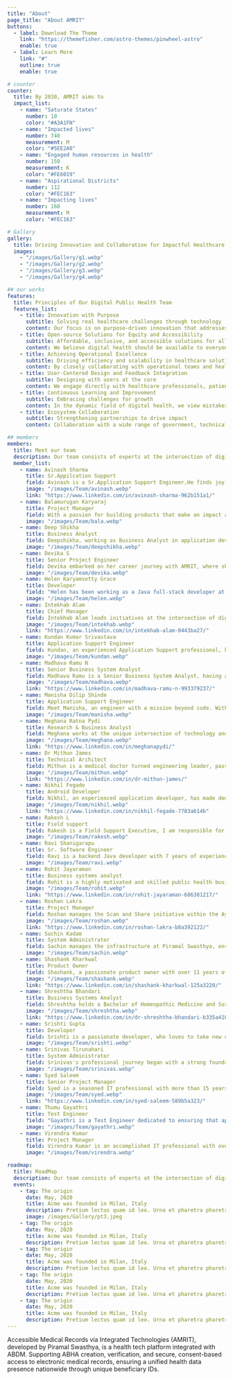 ```yaml
---
title: "About"
page_title: "About AMRIT"
buttons:
  - label: Download The Theme
    link: "https://themefisher.com/astro-themes/pinwheel-astro"
    enable: true
  - label: Learn More
    link: "#"
    outline: true
    enable: true

# counter
counter:
  title: By 2030, AMRIT aims to
  impact_list:
    - name: "Saturate States"
      number: 10
      color: "#A3A1FN"
    - name: "Impacted lives"
      number: 740
      measurement: M
      color: "#5EE2A0"
    - name: "Engaged human resources in health"
      number: 150
      measurement: K
      color: "#FE6019"
    - name: "Aspirational Districts"
      number: 112
      color: "#FEC163"
    - name: "Impacting lives"
      number: 160
      measurement: M
      color: "#FEC163"

# Gallery
gallery:
  title: Driving Innovation and Collaboration for Impactful Healthcare Solutions
  images:
    - "/images/Gallery/g1.webp"
    - "/images/Gallery/g2.webp"
    - "/images/Gallery/g3.webp"
    - "/images/Gallery/g4.webp"

## our works
features:
  title: Principles of Our Digital Public Health Team
  features_list:
    - title: Innovation with Purpose
      subtitle: Solving real healthcare challenges through technology
      content: Our focus is on purpose-driven innovation that addresses critical public health challenges. We develop technology that enhances care delivery, improves patient outcomes, and supports healthcare workers, making a tangible difference in the healthcare landscape.
    - title: Open-source Solutions for Equity and Accessibility
      subtitle: Affordable, inclusive, and accessible solutions for all
      content: We believe digital health should be available to everyone, regardless of socio-economic status or geographic location. Our commitment to open-source development ensures that our solutions are affordable and equitable, helping to close the digital divide for underserved populations.
    - title: Achieving Operational Excellence
      subtitle: Driving efficiency and scalability in healthcare solutions
      content: By closely collaborating with operational teams and healthcare professionals, we align our digital solutions with real-world healthcare needs. This integration streamlines processes, reduces inefficiencies, and ensures that our innovations are both sustainable and scalable within public health systems.
    - title: User-Centered Design and Feedback Integration
      subtitle: Designing with users at the core
      content: We engage directly with healthcare professionals, patients, and stakeholders to create practical, intuitive tools. By incorporating continuous feedback, we ensure our solutions are responsive, adaptable, and aligned with the evolving needs of users.
    - title: Continuous Learning and Improvement
      subtitle: Embracing challenges for growth
      content: In the dynamic field of digital health, we view mistakes as opportunities for learning. By fostering a culture of continuous improvement, we refine our processes, making our solutions more resilient, effective, and better aligned with the needs of our users.
    - title: Ecosystem Collaboration
      subtitle: Strengthening partnerships to drive impact
      content: Collaboration with a wide range of government, technical and knowledge partners enable us to enhance integration and interoperability. Through these partnerships, we amplify the impact of our solutions across public health systems.

## members
members:
  title: Meet our team
  description: Our team consists of experts at the intersection of digital health, public health, technology, and leadership, dedicated to developing innovative and scalable health solutions that align with both national and global health objectives.
  member_list:
    - name: Avinash Sharma
      title: Sr.Appilcation Support
      field: Avinash is a Sr.Application Support Engineer,He finds joy in learning new skills,working closely with development team and having 3+ experience in healthcare. Currently serving as a Sr.Application Support at Piramal Swasthya.
      image: "/images/Team/avinash.webp"
      link: "https://www.linkedin.com/in/avinash-sharma-962b151a1/"
    - name: Balamurugan Karyaraj
      title: Project Manager
      field: With a passion for building products that make an impact and brings a unique blend of Scrum Master expertise and Project Management skills to the table. Dedicated to breaking down complex problems into manageable pieces, he leads teams to deliver results incrementally, with a focus on continuous improvement.
      image: "/images/Team/bala.webp"
    - name: Deep Shikha
      title: Business Analyst
      field: Deepshikha, working as Business Analyst in application development and requirement analysis and working as an Interface between Stakeholders and development team for deliverables to end-users. In my free time I like playing badminton or cooking.
      image: "/images/Team/deepshikha.webp"
    - name: Devika S
      title: Senior Project Engineer
      field: Devika embarked on her career journey with AMRIT, where she has spent the last five years working as a Senior Project Engineer at Wipro. As a full stack developer, she has been instrumental in building innovative healthcare solutions. She thrives in AMRIT’s collaborative and forward-thinking environment, which fosters creativity and the development of impactful digital solutions. Passionate about the intersection of technology and healthcare, she enjoys staying at the forefront of new advancements. In her free time, she explores new technologies, listens to music, gardening, and enjoys watching movies.
      image: "/images/Team/devika.webp"
    - name: Helen Karyamsetty Grace
      title: Developer
      field: "Helen has been working as a Java full-stack developer at Wipro for the past three years, having embarked on her journey with AMRIT, an organization that envisions healthcare in the digital world on a larger scale and strives to turn this vision into reality. She has a passion for exploring diverse and innovative ideas, continually striving to bring them to fruition. Outside of work, travel, crafting, and prayer bring her peace and fulfillment."
      image: "/images/Team/helen.webp"
    - name: Intekhab Alam
      title: Chief Manager
      field: Intekhab Alam leads initiatives at the intersection of digital innovation and public health. With a strong commitment to leveraging technology for the betterment of communities, he aspires to stand as a beacon of excellence in the realm of Digital Public Health. What sets him apart is his unwavering dedication and passion for fostering a culture of public service through Sewa Bhav. He thrives on building meaningful connections with individuals who share his passion for making a positive impact on society.
      image: "/images/Team/intekhab.webp"
      link: "https://www.linkedin.com/in/intekhab-alam-0443ba27/"
    - name: Kundan Kumar Srivastava
      title: Application Support Engineer
      field: Kundan, an experienced Application Support professional, has been a dedicated contributor to the healthcare sector since February 2021. With a strong focus on ensuring the reliability, efficiency, and security of critical healthcare applications, Kundan plays a pivotal role in supporting the development and implementation of digital health solutions to improve healthcare delivery.
      image: "/images/Team/kundan.webp"
    - name: Madhava Ramu N
      title: Senior Business System Analyst
      field: Madhava Ramu is a Senior Business System Analyst, having around 16 Years of experience in IT industry, more into Healthcare. He has experience in Programming and Product designing. He enjoys innovating, designing digital tools for Healthcare. Currently, he is exploring on Public Health to help in designing and developing digital applications for Primary Care. His Hobbies are Gardening, Yoga and Meditation and Passionate in Teaching, Social work and he love Children and friend to Animals.
      image: "/images/Team/madhava.webp"
      link: "https://www.linkedin.com/in/madhava-ramu-n-993379237/"
    - name: Manisha Dilip Shinde
      title: Application Support Engineer
      field: Meet Manisha, an engineer with a mission beyond code. With a heart set on ensuring that India’s marginal communities receive the services they need, Manisha leverages technical expertise to support and sustain critical applications. Through their work, Manisha ensures that every solution stays reliable, impactful, and user-focused—one step at a time. Whether it’s troubleshooting issues or optimizing performance, they believe in building systems that start small but create meaningful change for those who need it most.
      image: "/images/Team/manisha.webp"
    - name: Meghana Ratna Pydi
      title: Research & Business Analyst
      field: Meghana works at the unique intersection of technology and public health. With a multidisciplinary background—including a Bachelor's in Biotechnology, a Master's in Public Health, and over 7 years of experience spanning digital health and community-based public health programs—she excels at bridging the gap between tech and healthcare delivery. Currently, Meghana is deepening her expertise by collaborating with state and district governments to implement digital health solutions in public health facilities, with a focus on demonstrating continuum of care using existing health systems and FOSS technologies. When she's not working, Meghana can be found immersed in an art project, lifting weights at the gym, or planning her next getaway—often fueled by humour on the internet.
      image: "/images/Team/meghana.webp"
      link: "https://www.linkedin.com/in/meghanapydi/"
    - name: Dr Mithun James
      title: Technical Architect
      field: Mithun is a medical doctor turned engineering leader, passionate about bridging the gap between medicine and technology. He finds joy in architecting scalable solutions that improve patient outcomes and empower care providers. Currently serving as a Technical Architect at Piramal Swasthya, he is shaping the evolution of the AMRIT platform to enhance public healthcare delivery. A strong believer in Tech4Good and the power of open-source, Mithun is committed to using technology for social impact.
      image: "/images/Team/mithun.webp"
      link: "https://www.linkedin.com/in/dr-mithun-james/"
    - name: Nikhil Fegade
      title: Android Developer
      field: Nikhil, an experienced application developer, has made dedicated contributions to open source and is also the maintainer of an open source project. He plays a pivotal role in developing user-friendly and user-centric mobile applications. Nikhil is leveraging his talents in the healthcare domain, driven by a passion for coding that creates meaningful, large-scale impact.
      image: "/images/Team/nikhil.webp"
      link: "https://www.linkedin.com/in/nikhil-fegade-7783a614b"
    - name: Rakesh L
      title: Field support
      field: Rakesh is a Field Support Executive, I am responsible for ensuring that the application users have a positive experience with our products. My role involves providing technical assistance, troubleshooting issues, and helping customers understand how to use the product effectively. I act as the bridge between the internal team and external stakeholders , addressing product-related concerns, escalating complex issues when needed, and ensuring that all inquiries are resolved promptly.
      image: "/images/Team/rakesh.webp"
    - name: Ravi Shanigarapu
      title: Sr. Software Engineer
      field: Ravi is a backend Java developer with 7 years of experience, including the last 3 years at Wipro. His passion for innovative ideas drives him to continuously expand his expertise. Working at AMRIT introduces him to new challenges that keep him engaged and enthusiastic about his work. In his personal life, he finds joy in traveling and bike rides, both of which fuel his adventurous spirit.
      image: "/images/Team/ravi.webp"
    - name: Rohit Jayaraman
      title: Business systems analyst
      field: Rohit is a highly motivated and skilled public health business analyst who excels at bridging the gap between business needs and technological solutions within the healthcare sector. He possesses a strong understanding of public health challenges and utilizes his analytical expertise to identify areas where technology can improve efficiency, effectiveness, and ultimately, health outcomes.e works closely with public health stakeholders, including healthcare providers, administrators, and community organizations, to understand their needs and challenges. This involves gathering and analyzing data on current processes, identifying pain points, and translating those needs into clear, actionable requirements.
      image: "/images/Team/rohit.webp"
      link: "https://www.linkedin.com/in/rohit-jayaraman-686381217/"
    - name: Roshan Lakra
      title: Project Manager
      field: Roshan manages the Scan and Share initiative within the Ayushman Bharat Digital Mission (ABDM) framework, focusing on its current use cases, potential enhancements, and strategies for broader adoption and integration into the healthcare ecosystem. Through this initiative, the goal is to improve healthcare accessibility and efficiency by enabling seamless ABHA ID generation and sharing, ultimately enhancing patient engagement and health data interoperability.
      image: "/images/Team/roshan.webp"
      link: "https://www.linkedin.com/in/roshan-lakra-b8a392122/"
    - name: Sachin Kadam
      title: System Administrator
      field: Sachin manages the infrastructure at Piramal Swasthya, ensuring seamless operations to support better health services. He is passionate about leveraging technology to drive impactful change. His belief - Trust in yourself—nothing is impossible.
      image: "/images/Team/sachin.webp"
    - name: Shashank Kharkwal
      title: Product Owner
      field: Shashank, a passionate product owner with over 11 years of experience, including more than three years in the healthcare domain. He has successfully developed SaaS-based healthcare products and an eCommerce platform, working closely with development teams to address business needs and implement changes. As a natural leader, Shashank thrives in collaborative environments. Outside of work, he enjoys traveling, playing cricket, and watching movies.
      image: "/images/Team/shashank.webp"
      link: "https://www.linkedin.com/in/shashank-kharkwal-125a3220/"
    - name: Shreshtha Bhandari
      title: Business Systems Analyst
      field: Shreshtha holds a Bachelor of Homeopathic Medicine and Surgery (BHMS) degree and has since transitioned into the field of business analysis. She now focuses on bridging the gap between healthcare needs and business solutions.
      image: "/images/Team/shreshtha.webp"
      link: "https://www.linkedin.com/in/dr-shreshtha-bhandari-b335a4104/"
    - name: Srishti Gupta
      title: Developer
      field: Srishti is a passionate developer, who loves to take new challenges and is making difference in the digital healthcare solution  at AMRIT. She enjoys being the part of AMRIT as it is an amalgamation of technology, healthcare and serving a great purpose in the public healthcare sector. Since she resonates with the long term vision of AMRIT, she is grateful for contributing her technical skill to a meaningful change in people's lives. When she is not coding, you can find her enjoying music, watching movies or exploring destinations, always eager to learn from the world around her.
      image: "/images/Team/srishti.webp"
    - name: Srinivas Tirunahari
      title: System Administrator
      field: Srinivas's professional journey began with a strong foundation in system administration, where he developed his skills in managing infrastructure and ensuring seamless operations. Over the years, his passion for cloud computing and DevOps has grown, driving him to explore innovative ways to improve processes. Joining the AMRIT team has been particularly rewarding for him. He appreciates the team’s commitment to making a positive impact in the healthcare sector and is excited to collaborate with talented individuals who share a common goal of improving patient care through technology. In his free time, he enjoys exploring nature, which helps him recharge and stay inspired.
      image: "/images/Team/srinivas.webp"
    - name: Syed Saleem
      title: Senior Project Manager
      field: Syed is a seasoned IT professional with more than 15 years of experience in infrastructure management, specializing in optimizing data centers and leading high-performing teams. Since joining the organization in 2018 as a Senior Manager, he has consistently demonstrated expertise in overseeing IT operations across multiple states, driving successful implementation strategies. Currently, he is expanding his knowledge by exploring public health systems, broadening his impact beyond technology. Outside of his professional life, he finds joy in gardening, spending quality time with his family, and nurturing a deep connection with nature and relaxation
      image: "/images/Team/syed.webp"
      link: "https://www.linkedin.com/in/syed-saleem-589b5a323/"
    - name: Thumu Gayathri
      title: Test Engineer
      field: "Gayathri is a Test Engineer dedicated to ensuring that applications are reliable, efficient, and meet user requirements. Passionate about social service, she feels grateful to contribute to an impactful application that focuses on strengthening public health infrastructure and enhancing the quality of healthcare services at the grassroots level."
      image: "/images/Team/gayathri.webp"
    - name: Virendra Kumar
      title: Project Manager
      field: Virendra Kumar is an accomplished IT professional with over 15 years of experience. He has expertise in designing and managing systems that improve medical access and optimize health services. His work includes developing health information systems, mobile health application services and telemedicine platforms. Known for his leadership, problem-solving skills and technical proficiency, he collaborates with teams and organizations to create scalable and secure digital health solutions. His passion lies in using technology to enhance public health outcomes through innovation and digital transformation.
      image: "/images/Team/virendra.webp"

roadmap:
  title: RoadMap
  description: Our team consists of experts at the intersection of digital health, public health, technology, and leadership, dedicated to developing innovative and scalable health solutions that align with both national and global health objectives.
  events:
    - tag: The origin
      date: May, 2020
      title: Acme was founded in Milan, Italy
      description: Pretium lectus quam id leo. Urna et pharetra pharetra massa massa. Adipiscing enim eu neque aliquam vestibulum morbi blandit cursus risus.Pretium lectus quam id leo. Urna et pharetra pharetra massa massa. Adipiscing enim eu neque aliquam vestibulum morbi blandit cursus risus.Pretium lectus quam id leo. Urna et pharetra pharetra massa massa. Adipiscing enim eu neque aliquam vestibulum morbi blandit cursus risus.
      image: /images/Gallery/pt3.jpeg
    - tag: The origin
      date: May, 2020
      title: Acme was founded in Milan, Italy
      description: Pretium lectus quam id leo. Urna et pharetra pharetra massa massa. Adipiscing enim eu neque aliquam vestibulum     morbi blandit cursus risus.
    - tag: The origin
      date: May, 2020
      title: Acme was founded in Milan, Italy
      description: Pretium lectus quam id leo. Urna et pharetra pharetra massa massa. Adipiscing enim eu neque aliquam vestibulum     morbi blandit cursus risus.
    - tag: The origin
      date: May, 2020
      title: Acme was founded in Milan, Italy
      description: Pretium lectus quam id leo. Urna et pharetra pharetra massa massa. Adipiscing enim eu neque aliquam vestibulum     morbi blandit cursus risus.
    - tag: The origin
      date: May, 2020
      title: Acme was founded in Milan, Italy
      description: Pretium lectus quam id leo. Urna et pharetra pharetra massa massa. Adipiscing enim eu neque aliquam vestibulum     morbi blandit cursus risus.
---
```


Accessible Medical Records via Integrated Technologies (AMRIT), developed by Piramal Swasthya, is a health tech platform integrated with ABDM. Supporting ABHA creation, verification, and secure, consent-based access to electronic medical records, ensuring a unified health data presence nationwide through unique beneficiary IDs.
